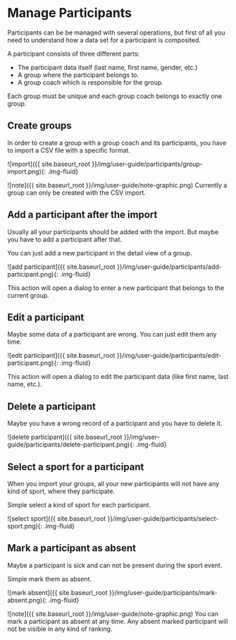 # Manage Participants

Participants can be be managed with several operations, but first of all
you need to understand how a data set for a participant is composited.

A participant consists of three different parts:
* The participant data itself (last name, first name, gender, etc.)
* A group where the participant belongs to.
* A group coach which is responsible for the group.

Each group must be unique and each group coach belongs to exactly one group.

## Create groups

In order to create a group with a group coach and its participants, you have
to import a CSV file with a specific format.

![import]({{ site.baseurl_root }}/img/user-guide/participants/group-import.png){: .img-fluid}

![note]({{ site.baseurl_root }}/img/user-guide/note-graphic.png) Currently a group can only be created with the CSV import.

## Add a participant after the import

Usually all your participants should be added with the import. But maybe
you have to add a participant after that.

You can just add a new participant in the detail view of a group.

![add participant]({{ site.baseurl_root }}/img/user-guide/participants/add-participant.png){: .img-fluid}

This action will open a dialog to enter a new participant that belongs to the current group.

## Edit a participant

Maybe some data of a participant are wrong. You can just edit them any time.

![edit participant]({{ site.baseurl_root }}/img/user-guide/participants/edit-participant.png){: .img-fluid}

This action will open a dialog to edit the participant data (like first name, last name, etc.).

## Delete a participant

Maybe you have a wrong record of a participant and you have to delete it.

![delete participant]({{ site.baseurl_root }}/img/user-guide/participants/delete-participant.png){: .img-fluid}

## Select a sport for a participant

When you import your groups, all your new participants will not have any kind of sport,
where they participate.

Simple select a kind of sport for each participant.

![select sport]({{ site.baseurl_root }}/img/user-guide/participants/select-sport.png){: .img-fluid}

## Mark a participant as absent

Maybe a participant is sick and can not be present during the sport event.

Simple mark them as absent.

![mark absent]({{ site.baseurl_root }}/img/user-guide/participants/mark-absent.png){: .img-fluid}

![note]({{ site.baseurl_root }}/img/user-guide/note-graphic.png) You can mark a participant as absent at any time. Any absent marked participant will not be visible in any kind of ranking.
